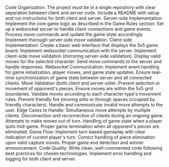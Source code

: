 Code Organization:
The project must be in a single repository with clear separation between client and server code.
Include a README with setup and run instructions for both client and server.
Server-side Implementation:
Implement the core game logic as described in the Game Rules section.
Set up a websocket server to handle client connections and game events.
Process move commands and update the game state accordingly.
Implement thorough server-side move validation.
Client-side Implementation:
Create a basic web interface that displays the 5x5 game board.
Implement websocket communication with the server.
Implement client-side move validation (mirroring server-side validation).
Display valid moves for the selected character.
Send move commands to the server and handle responses.
Websocket Communication:
Implement event handling for game initialization, player moves, and game state updates.
Ensure real-time synchronization of game state between server and all connected clients.
Move Validation (both client and server-side):
Prevent selection or movement of opponent's pieces.
Ensure moves are within the 5x5 grid boundaries.
Validate moves according to each character type's movement rules.
Prevent friendly fire (moving onto or through spaces occupied by friendly characters).
Handle and communicate invalid move attempts to the user.
Edge Cases to Handle:
Simultaneous move attempts by multiple clients.
Disconnection and reconnection of clients during an ongoing game.
Attempts to make moves out of turn.
Handling of game state when a player quits mid-game.
Proper game termination when all opponent's pieces are eliminated.
Game Flow:
Implement turn-based gameplay with clear indication of current player's turn.
Correct handling of piece elimination upon valid capture moves.
Proper game end detection and winner announcement.
Code Quality:
Write clean, well-commented code following best practices for chosen technologies.
Implement error handling and logging for both client and server.
